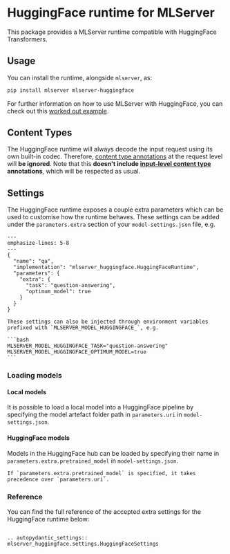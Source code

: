 # HuggingFace runtime for MLServer

This package provides a MLServer runtime compatible with HuggingFace Transformers.

## Usage

You can install the runtime, alongside `mlserver`, as:

```bash
pip install mlserver mlserver-huggingface
```

For further information on how to use MLServer with HuggingFace, you can check
out this [worked out example](../../docs/examples/huggingface/README.md).

## Content Types

The HuggingFace runtime will always decode the input request using its own
built-in codec.
Therefore, [content type annotations](../../docs/user-guide/content-type) at
the request level will **be ignored**.
Note that this **doesn't include [input-level content
type](../../docs/user-guide/content-type#Codecs) annotations**, which will be
respected as usual.

## Settings

The HuggingFace runtime exposes a couple extra parameters which can be used to
customise how the runtime behaves.
These settings can be added under the `parameters.extra` section of your
`model-settings.json` file, e.g.

```{code-block} json
---
emphasize-lines: 5-8
---
{
  "name": "qa",
  "implementation": "mlserver_huggingface.HuggingFaceRuntime",
  "parameters": {
    "extra": {
      "task": "question-answering",
      "optimum_model": true
    }
  }
}
```

````{note}
These settings can also be injected through environment variables prefixed with `MLSERVER_MODEL_HUGGINGFACE_`, e.g.

```bash
MLSERVER_MODEL_HUGGINGFACE_TASK="question-answering"
MLSERVER_MODEL_HUGGINGFACE_OPTIMUM_MODEL=true
```
````

### Loading models
#### Local models
It is possible to load a local model into a HuggingFace pipeline by specifying the model artefact folder path in `parameters.uri` in `model-settings.json`.

#### HuggingFace models
Models in the HuggingFace hub can be loaded by specifying their name in `parameters.extra.pretrained_model` in `model-settings.json`.

````{note}
If `parameters.extra.pretrained_model` is specified, it takes precedence over `parameters.uri`.
````

### Reference

You can find the full reference of the accepted extra settings for the
HuggingFace runtime below:

```{eval-rst}

.. autopydantic_settings:: mlserver_huggingface.settings.HuggingFaceSettings
```
